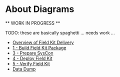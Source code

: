 # About Diagrams

** WORK IN PROGRESS **

TODO: these are basically spaghetti ... needs work ...
* [Overview of Field Kit Delivery](./diagram-process.md)
* [1 - Build Field Kit Package](./diagram-1.md)
* [3 - Prepare SysCon](./diagram-3.md)
* [4 - Deploy Field Kit](./diagram-4.md)
* [5 - Verify Field Kit](./diagram-5.md)
* [Data Dump](./diagram-all.md)
